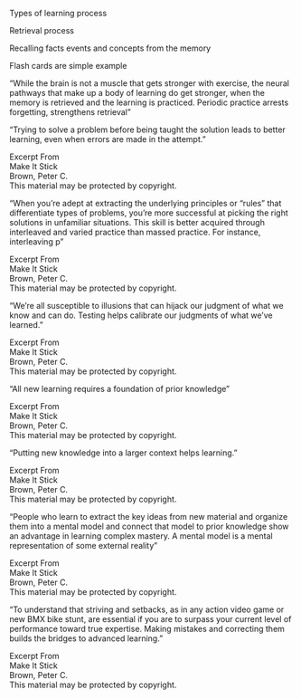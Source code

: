 Types of learning process

Retrieval process

Recalling facts events and concepts from the memory

Flash cards are simple example

“While the brain is not a muscle that gets stronger with exercise, the neural pathways that make up a body of learning do get stronger, when the memory is retrieved and the learning is practiced. Periodic practice arrests forgetting, strengthens retrieval”

“Trying to solve a problem before being taught the solution leads to better learning, even when errors are made in the attempt.”

Excerpt From  
Make It Stick  
Brown, Peter C.  
This material may be protected by copyright.  

  

“When you’re adept at extracting the underlying principles or “rules” that differentiate types of problems, you’re more successful at picking the right solutions in unfamiliar situations. This skill is better acquired through interleaved and varied practice than massed practice. For instance, interleaving p”

Excerpt From  
Make It Stick  
Brown, Peter C.  
This material may be protected by copyright.  

“We’re all susceptible to illusions that can hijack our judgment of what we know and can do. Testing helps calibrate our judgments of what we’ve learned.”

Excerpt From  
Make It Stick  
Brown, Peter C.  
This material may be protected by copyright.  

“All new learning requires a foundation of prior knowledge”

Excerpt From  
Make It Stick  
Brown, Peter C.  
This material may be protected by copyright.  

  

“Putting new knowledge into a larger context helps learning.”

Excerpt From  
Make It Stick  
Brown, Peter C.  
This material may be protected by copyright.  

  

“People who learn to extract the key ideas from new material and organize them into a mental model and connect that model to prior knowledge show an advantage in learning complex mastery. A mental model is a mental representation of some external reality”

Excerpt From  
Make It Stick  
Brown, Peter C.  
This material may be protected by copyright.  

  

“To understand that striving and setbacks, as in any action video game or new BMX bike stunt, are essential if you are to surpass your current level of performance toward true expertise. Making mistakes and correcting them builds the bridges to advanced learning.”

Excerpt From  
Make It Stick  
Brown, Peter C.  
This material may be protected by copyright.